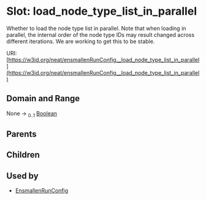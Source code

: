 
# Slot: load_node_type_list_in_parallel


Whether to load the node type list in parallel. Note that when loading in parallel, the internal order of the node type IDs may result changed across different iterations. We are working to get this to be stable.

URI: [https://w3id.org/neat/ensmallenRunConfig__load_node_type_list_in_parallel](https://w3id.org/neat/ensmallenRunConfig__load_node_type_list_in_parallel)


## Domain and Range

None &#8594;  <sub>0..1</sub> [Boolean](types/Boolean.md)

## Parents


## Children


## Used by

 * [EnsmallenRunConfig](EnsmallenRunConfig.md)
